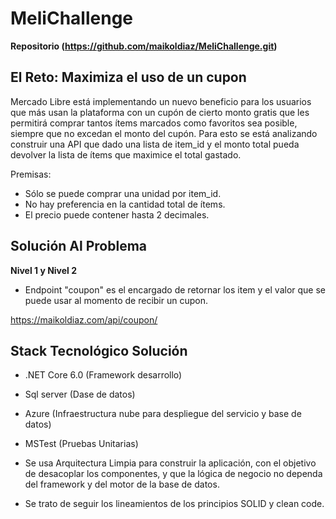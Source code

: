 # MeliChallenge
**Repositorio (https://github.com/maikoldiaz/MeliChallenge.git)**

## El Reto: Maximiza el uso de un cupon

Mercado Libre está implementando un nuevo beneficio para los usuarios que más usan la plataforma con un cupón de cierto monto gratis que les permitirá comprar tantos ítems marcados como favoritos sea posible, siempre que no excedan el monto del cupón.
Para esto se está analizando construir una API que dado una lista de item_id y el monto total pueda devolver la lista de ítems que maximice el total gastado.

Premisas:
- Sólo se puede comprar una unidad por item_id.
- No hay preferencia en la cantidad total de ítems.
- El precio puede contener hasta 2 decimales.



## Solución Al Problema
**Nivel 1 y Nivel 2**

- Endpoint "coupon" es el encargado de retornar los item y el valor que se puede usar al momento de recibir un cupon.

https://maikoldiaz.com/api/coupon/

## Stack Tecnológico Solución
 
- .NET Core 6.0 (Framework desarrollo)
- Sql server (Dase de datos)
- Azure (Infraestructura nube para despliegue del servicio y base de datos)
- MSTest (Pruebas Unitarias)


- Se usa Arquitectura Limpia para construir la aplicación, con el objetivo de desacoplar los componentes, y que la lógica de negocio no dependa del framework y del motor de la base de datos.
- Se trato de seguir los lineamientos de los principios SOLID y clean code.
 
